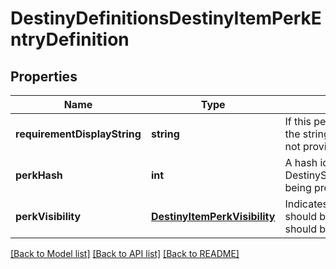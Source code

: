# DestinyDefinitionsDestinyItemPerkEntryDefinition

## Properties
Name | Type | Description | Notes
------------ | ------------- | ------------- | -------------
**requirementDisplayString** | **string** | If this perk is not active, this is the string to show for why it&#39;s not providing its benefits. | [optional] 
**perkHash** | **int** | A hash identifier for the DestinySandboxPerkDefinition being provided on the item. | [optional] 
**perkVisibility** | [**DestinyItemPerkVisibility**](DestinyItemPerkVisibility.md) | Indicates whether this perk should be shown, or if it should be shown disabled. | [optional] 

[[Back to Model list]](../README.md#documentation-for-models) [[Back to API list]](../README.md#documentation-for-api-endpoints) [[Back to README]](../README.md)


